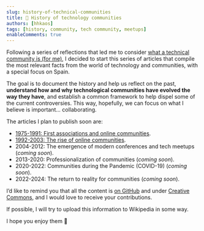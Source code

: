 ```yaml
---
slug: history-of-technical-communities
title: 📖 History of technology communities
authors: [hhkaos]
tags: [history, community, tech community, meetups]
enableComments: true 
---
```


Following a series of reflections that led me to consider [what a technical community is (for me)](../2024-07-04/index.md), I decided to start this series of articles that compile the most relevant facts from the world of technology and communities, with a special focus on Spain.

The goal is to document the history and help us reflect on the past, **understand how and why technological communities have evolved the way they have**, and establish a common framework to help dispel some of the current controversies. This way, hopefully, we can focus on what I believe is important... collaborating.

The articles I plan to publish soon are:
- [1975-1991: First associations and online communities](../2024-07-06/index.md).
- [1992-2003: The rise of online communities](../2024-07-07/index.md).
- 2004-2012: The emergence of modern conferences and tech meetups (*coming soon*).
- 2013-2020: Professionalization of communities (*coming soon*).
- 2020-2022: Communities during the Pandemic (COVID-19) (*coming soon*).
- 2022-2024: The return to reality for communities (*coming soon*).

I’d like to remind you that all the content is [on GitHub](https://github.com/hhkaos/hhkaos.github.io) and under [Creative Commons](http://creativecommons.org/licenses/by/4.0/), and I would love to receive your contributions.

If possible, I will try to upload this information to Wikipedia in some way.

I hope you enjoy them 🙂
